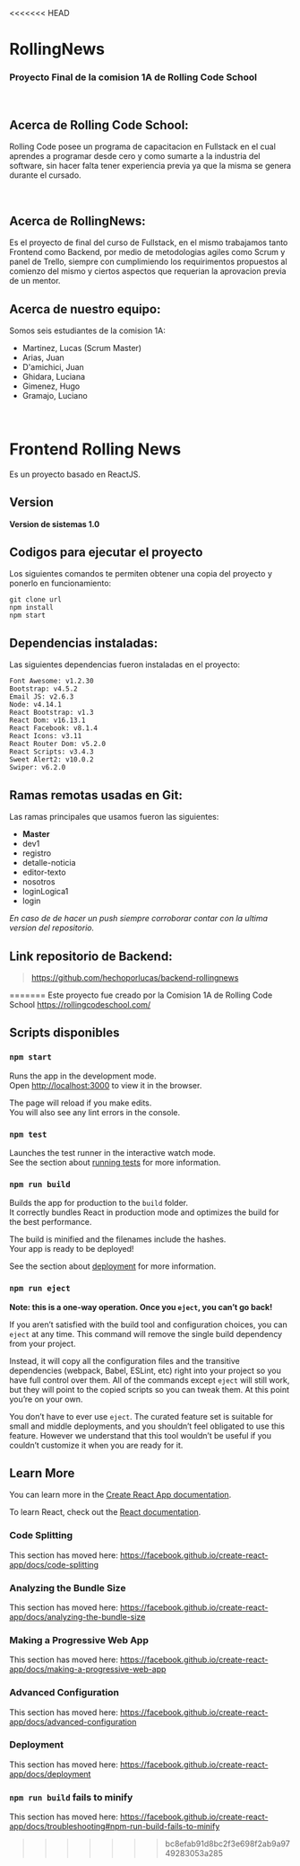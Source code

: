<<<<<<< HEAD
# RollingNews
### Proyecto Final de la comision 1A de Rolling Code School
<br>

## Acerca de Rolling Code School:
Rolling Code posee un programa de capacitacion en Fullstack en el cual aprendes a programar desde cero y como sumarte a la industria del software, sin hacer falta tener experiencia previa ya que la misma se genera durante el cursado.

<br>

## Acerca de RollingNews:
Es el proyecto de final del curso de Fullstack, en el mismo trabajamos tanto Frontend como Backend, por medio de metodologias agiles como Scrum y panel de Trello, siempre con cumplimiendo los requirimentos propuestos al comienzo del mismo y ciertos aspectos que requerian la aprovacion previa de un mentor.

## Acerca de nuestro equipo:
Somos seis estudiantes de la comision 1A:
- Martinez, Lucas (Scrum Master)
- Arias, Juan
- D'amichici, Juan
- Ghidara, Luciana
- Gimenez, Hugo
- Gramajo, Luciano

<br>

# Frontend Rolling News
Es un proyecto basado en ReactJS.
## Version
**Version de sistemas 1.0**

## Codigos para ejecutar el proyecto
Los siguientes comandos te permiten obtener una copia del proyecto y ponerlo en funcionamiento:

```
git clone url
npm install
npm start
```

## Dependencias instaladas:
Las siguientes dependencias fueron instaladas en el proyecto:

    Font Awesome: v1.2.30
    Bootstrap: v4.5.2
    Email JS: v2.6.3
    Node: v4.14.1
    React Bootstrap: v1.3
    React Dom: v16.13.1
    React Facebook: v8.1.4
    React Icons: v3.11
    React Router Dom: v5.2.0
    React Scripts: v3.4.3
    Sweet Alert2: v10.0.2
    Swiper: v6.2.0
## Ramas remotas usadas en Git:
Las ramas principales que usamos fueron las siguientes:
- **Master**
- dev1
- registro
- detalle-noticia
- editor-texto
- nosotros
- loginLogica1
- login

*En caso de de hacer un push siempre corroborar contar con la ultima version del repositorio.*

## Link repositorio de Backend:
> https://github.com/hechoporlucas/backend-rollingnews

=======
Este proyecto fue creado por la Comision 1A de Rolling Code School https://rollingcodeschool.com/


## Scripts disponibles

### `npm start`

Runs the app in the development mode.<br />
Open [http://localhost:3000](http://localhost:3000) to view it in the browser.

The page will reload if you make edits.<br />
You will also see any lint errors in the console.

### `npm test`

Launches the test runner in the interactive watch mode.<br />
See the section about [running tests](https://facebook.github.io/create-react-app/docs/running-tests) for more information.

### `npm run build`

Builds the app for production to the `build` folder.<br />
It correctly bundles React in production mode and optimizes the build for the best performance.

The build is minified and the filenames include the hashes.<br />
Your app is ready to be deployed!

See the section about [deployment](https://facebook.github.io/create-react-app/docs/deployment) for more information.

### `npm run eject`

**Note: this is a one-way operation. Once you `eject`, you can’t go back!**

If you aren’t satisfied with the build tool and configuration choices, you can `eject` at any time. This command will remove the single build dependency from your project.

Instead, it will copy all the configuration files and the transitive dependencies (webpack, Babel, ESLint, etc) right into your project so you have full control over them. All of the commands except `eject` will still work, but they will point to the copied scripts so you can tweak them. At this point you’re on your own.

You don’t have to ever use `eject`. The curated feature set is suitable for small and middle deployments, and you shouldn’t feel obligated to use this feature. However we understand that this tool wouldn’t be useful if you couldn’t customize it when you are ready for it.

## Learn More

You can learn more in the [Create React App documentation](https://facebook.github.io/create-react-app/docs/getting-started).

To learn React, check out the [React documentation](https://reactjs.org/).

### Code Splitting

This section has moved here: https://facebook.github.io/create-react-app/docs/code-splitting

### Analyzing the Bundle Size

This section has moved here: https://facebook.github.io/create-react-app/docs/analyzing-the-bundle-size

### Making a Progressive Web App

This section has moved here: https://facebook.github.io/create-react-app/docs/making-a-progressive-web-app

### Advanced Configuration

This section has moved here: https://facebook.github.io/create-react-app/docs/advanced-configuration

### Deployment

This section has moved here: https://facebook.github.io/create-react-app/docs/deployment

### `npm run build` fails to minify

This section has moved here: https://facebook.github.io/create-react-app/docs/troubleshooting#npm-run-build-fails-to-minify
>>>>>>> bc8efab91d8bc2f3e698f2ab9a9749283053a285
